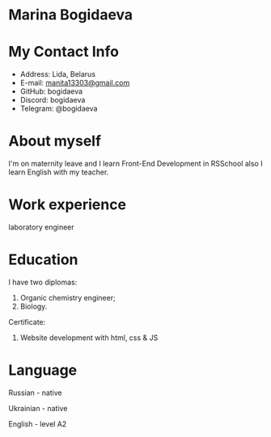 **Marina Bogidaeva**
===
**My Contact Info**
===
-    Address: Lida, Belarus   
-    E-mail: manita13303@gmail.com  
-    GitHub: bogidaeva  
-    Discord: bogidaeva
-    Telegram: @bogidaeva

**About myself**
===
I'm on maternity leave and I learn Front-End Development in RSSchool also I learn English with my teacher.  

**Work experience**
===
laboratory engineer

**Education**  
===
I have two diplomas:  
1. Organic chemistry engineer;  
2. Biology.

Certificate:
1. Website development with html, css & JS   

**Language**
===
Russian - native

Ukrainian - native

English - level A2
